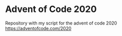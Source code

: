 # Advent of Code 2020
Repository with my script for the advent of code 2020 https://adventofcode.com/2020

